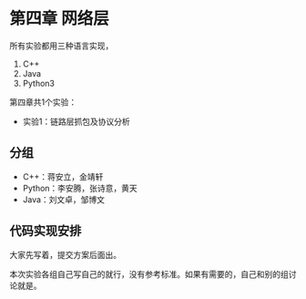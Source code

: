 # 第四章 网络层

所有实验都用三种语言实现，

1. C++
2. Java
3. Python3

第四章共1个实验：

- 实验1：链路层抓包及协议分析

## 分组

- C++：蒋安立，金靖轩
- Python：李安腾，张诗意，黄天
- Java：刘文卓，邹博文

## 代码实现安排

大家先写着，提交方案后面出。

本次实验各组自己写自己的就行，没有参考标准。如果有需要的，自己和别的组讨论就是。

